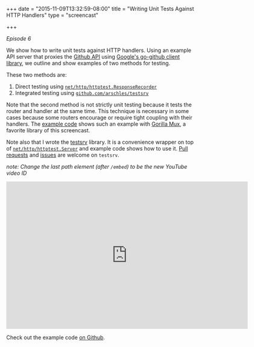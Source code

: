 +++
date = "2015-11-09T13:32:59-08:00"
title = "Writing Unit Tests Against HTTP Handlers"
type = "screencast"

+++

_Episode 6_

We show how to write unit tests against HTTP handlers. Using an example API server that proxies the [Github API](https://developer.github.com/v3/) using [Google's go-github client library](https://godoc.org/github.com/google/go-github/github), we outline and show examples of two methods for testing.
<!--more-->

These two methods are:

1. Direct testing using [`net/http/httptest.ResponseRecorder`](https://godoc.org/net/http/httptest#ResponseRecorder)
2. Integrated testing using [`github.com/arschles/testsrv`](https://godoc.org/github.com/arschles/testsrv)

Note that the second method is not strictly unit testing because it tests the router and handler at the same time. This technique is necessary in some cases because some routers encourage or require tight coupling with their handlers. The [example code](https://github.com/arschles/go-in-5-minutes/tree/master/episode6) shows such an example with [Gorilla Mux](http://godoc.org/github.com/gorilla/mux), a favorite library of this screencast.

Note also that I wrote the [testsrv](https://godoc.org/github.com/arschles/testsrv) library. It is a convenience wrapper on top of [`net/http/httptest.Server`](https://godoc.org/net/http/httptest#Server) and example code shows how to use it. [Pull requests](https://github.com/arschles/testsrv/pulls) and [issues](https://github.com/arschles/testsrv/issues) are welcome on `testsrv`.

_note: Change the last path element (after `/embed`) to be the new YouTube video ID_

<iframe
  class="ytplayer"
  type="text/html"
  width="640"
  height="390"
  src="http://www.youtube.com/embed/QvWUCYwmExE?autoplay=0&origin=http://example.com"
  frameborder="0"
></iframe>

Check out the example code [on Github](https://github.com/arschles/go-in-5-minutes/tree/master/episode6).
